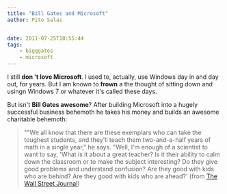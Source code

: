 ```yaml
---
title: "Bill Gates and Microsoft"
author: Pito Salas


date: 2011-07-25T10:55:44
tags:
    - bigggates
    - microsoft
---
```




I still **don 't love Microsoft**. I used to, actually, use Windows day in and
day out, for years. But I am known to **frown** a the thought of sitting down
and usingn Windows 7 or whatever it's called these days.

But isn't **Bill Gates awesome**? After building Microsoft into a hugely
successful business behemoth he takes his money and builds an awesome
charitable behemoth:

> ""We all know that there are these exemplars who can take the toughest
> students, and they'll teach them two-and-a-half years of math in a single
> year," he says. "Well, I'm enough of a scientist to want to say, 'What is it
> about a great teacher? Is it their ability to calm down the classroom or to
> make the subject interesting? Do they give good problems and understand
> confusion? Are they good with kids who are behind? Are they good with kids
> who are ahead?' (from [The Wall Street
> Journal](<http://online.wsj.com/article/SB10001424053111903554904576461571362279948.html?mod=WSJ_hp_mostpop_read>))


